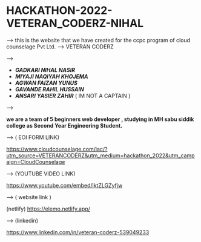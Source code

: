# HACKATHON-2022-VETERAN_CODERZ-NIHAL


--> this is the website that we have created for the ccpc program of cloud counselage Pvt Ltd.
-->
VETERAN CODERZ


-->
- ***GADKARI NIHAL NASIR*** 
- ***MIYAJI NAQIYAH KHOJEMA*** 
- ***AGWAN FAIZAN YUNUS***
- ***GAVANDE RAHIL HUSSAIN***
- ***ANSARI YASIER ZAHIR*** ( IM NOT A CAPTAIN )


-->

 **we are a team of 5 beginners web developer , studying in MH sabu siddik college as Second Year Engineering Student.** 
 
 
--> 
( EOI FORM LINK)

https://www.cloudcounselage.com/iac/?utm_source=VETERANCODERZ&utm_medium=hackathon_2022&utm_campaign=CloudCounselage


--> 
(YOUTUBE VIDEO LINK)

https://www.youtube.com/embed/lktZLGZyfjw

-->
( website link )


(netlify)
https://elemo.netlify.app/

--> 
(linkedin)

https://www.linkedin.com/in/veteran-coderz-539049233
